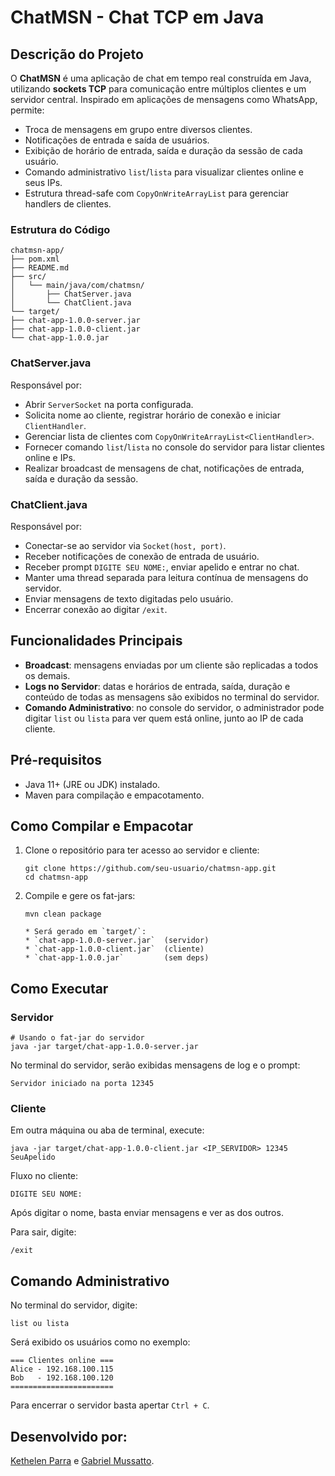 
# ChatMSN - Chat TCP em Java

## Descrição do Projeto
O **ChatMSN** é uma aplicação de chat em tempo real construída em Java, utilizando **sockets TCP** para comunicação entre múltiplos clientes e um servidor central. Inspirado em aplicações de mensagens como WhatsApp, permite:

- Troca de mensagens em grupo entre diversos clientes.
- Notificações de entrada e saída de usuários.
- Exibição de horário de entrada, saída e duração da sessão de cada usuário.  
- Comando administrativo `list`/`lista` para visualizar clientes online e seus IPs.  
- Estrutura thread-safe com `CopyOnWriteArrayList` para gerenciar handlers de clientes.
  
### Estrutura do Código
```
chatmsn-app/
├── pom.xml
├── README.md
├── src/
│   └── main/java/com/chatmsn/
│       ├── ChatServer.java
│       └── ChatClient.java
└── target/
├── chat-app-1.0.0-server.jar
├── chat-app-1.0.0-client.jar
└── chat-app-1.0.0.jar
```

### ChatServer.java
Responsável por:
- Abrir `ServerSocket` na porta configurada.  
- Solicita nome ao cliente, registrar horário de conexão e iniciar `ClientHandler`.  
- Gerenciar lista de clientes com `CopyOnWriteArrayList<ClientHandler>`.  
- Fornecer comando `list`/`lista` no console do servidor para listar clientes online e IPs.  
- Realizar broadcast de mensagens de chat, notificações de entrada, saída e duração da sessão.

### ChatClient.java
Responsável por:
- Conectar-se ao servidor via `Socket(host, port)`.  
- Receber notificações de conexão de entrada de usuário.  
- Receber prompt `DIGITE SEU NOME:`, enviar apelido e entrar no chat.  
- Manter uma thread separada para leitura contínua de mensagens do servidor.  
- Enviar mensagens de texto digitadas pelo usuário.  
- Encerrar conexão ao digitar `/exit`.

## Funcionalidades Principais
- **Broadcast**: mensagens enviadas por um cliente são replicadas a todos os demais.  
- **Logs no Servidor**: datas e horários de entrada, saída, duração e conteúdo de todas as mensagens são exibidos no terminal do servidor.  
- **Comando Administrativo**: no console do servidor, o administrador pode digitar `list` ou `lista` para ver quem está online, junto ao IP de cada cliente.

## Pré-requisitos
- Java 11+ (JRE ou JDK) instalado.  
- Maven para compilação e empacotamento.

## Como Compilar e Empacotar

1. Clone o repositório para ter acesso ao servidor e cliente:
   ```
   git clone https://github.com/seu-usuario/chatmsn-app.git
   cd chatmsn-app
   ```
   
2. Compile e gere os fat-jars:
   
   ```
   mvn clean package
  
   * Será gerado em `target/`:
   * `chat-app-1.0.0-server.jar`  (servidor)
   * `chat-app-1.0.0-client.jar`  (cliente)
   * `chat-app-1.0.0.jar`         (sem deps)
## Como Executar

### Servidor

```
# Usando o fat-jar do servidor
java -jar target/chat-app-1.0.0-server.jar
```

No terminal do servidor, serão exibidas mensagens de log e o prompt:

```
Servidor iniciado na porta 12345
```

### Cliente

Em outra máquina ou aba de terminal, execute:

```
java -jar target/chat-app-1.0.0-client.jar <IP_SERVIDOR> 12345 SeuApelido
```

Fluxo no cliente:

```
DIGITE SEU NOME:
```

Após digitar o nome, basta enviar mensagens e ver as dos outros.

Para sair, digite:

```
/exit
```

## Comando Administrativo

No terminal do servidor, digite:

```
list ou lista
```

Será exibido os usuários como no exemplo:

```
=== Clientes online ===
Alice - 192.168.100.115
Bob   - 192.168.100.120
=======================
```
Para encerrar o servidor basta apertar `Ctrl + C`.

## Desenvolvido por:
[Kethelen Parra](https://github.com/KethelenParra) e [Gabriel Mussatto](https://github.com/GabrielMussatto).
